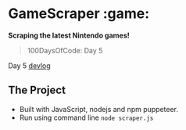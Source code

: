 # GameScraper :game:
**Scraping the latest Nintendo games!**
> 100DaysOfCode: Day 5

Day 5 [devlog](https://medium.com/@victoria2666/100-days-of-code-day-4-of-100-3e5b17de6b96)

## The Project
- Built with JavaScript, nodejs and npm puppeteer.
- Run using command line `node scraper.js`

